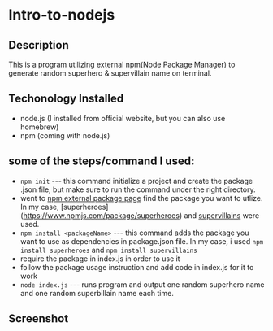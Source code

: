 # Intro-to-nodejs
## Description
This is a program utilizing external npm(Node Package Manager) to generate random superhero & supervillain name on terminal.
## Techonology Installed
  - node.js (I installed from official website, but you can also use homebrew)
  - npm (coming with node.js)
## some of the steps/command I used:
  - `npm init` --- this command initialize a project and create the package .json file, but make sure to run the command under the right directory. 
  - went to [npm external package page](https://www.npmjs.com/) find the package you want to utlize. In my case, [superheroes]    (https://www.npmjs.com/package/superheroes) and [supervillains](https://www.npmjs.com/package/supervillains) were used.
  - `npm install <packageName>` --- this command adds the package you want to use as dependencies in package.json file. In my case, i used `npm install superheroes` and `npm install supervillains`
  - require the package in index.js in order to use it 
  - follow the package usage instruction and add code in index.js for it to work
  - `node index.js` --- runs program and output one random superhero name and one random superbillain name each time.
 ## Screenshot 
 
  
 
 
 

